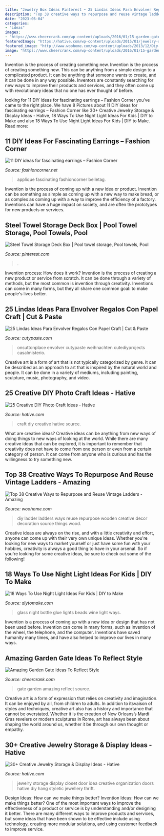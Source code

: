 ```yaml
---
title: "Jewelry Box Ideas Pinterest ~ 25 Lindas Ideas Para Envolver Regalos Con Papel Craft"
description: "Top 38 creative ways to repurpose and reuse vintage ladders"
date: "2023-05-04"
categories:
- "ideas"
images:
- "https://www.cheercrank.com/wp-content/uploads/2016/01/15-garden-gate.jpg"
featuredImage: "https://hative.com/wp-content/uploads/2015/01/jewelry-storage-display-ideas/31-old-closet-door-display-idea.jpg"
featured_image: "http://www.woohome.com/wp-content/uploads/2013/12/Diy-ways-to-reuse-an-old-ladder-29.jpg"
image: "https://www.cheercrank.com/wp-content/uploads/2016/01/15-garden-gate.jpg"
---
```



Invention is the process of creating something new.
Invention is the process of creating something new. This can be anything from a simple design to a complicated product. It can be anything that someone wants to create, and it can be done in any way possible. Inventors are constantly searching for new ways to improve their products and services, and they often come up with revolutionary ideas that no one has ever thought of before.

	

		
looking for 11 DIY ideas for fascinating earrings – Fashion Corner you've came to the right place. We have 8 Pictures about 11 DIY ideas for fascinating earrings – Fashion Corner like 30+ Creative Jewelry Storage &amp; Display Ideas - Hative, 18 Ways To Use Night Light Ideas For Kids | DIY to Make and also 18 Ways To Use Night Light Ideas For Kids | DIY to Make. Read more:
		
    
## 11 DIY Ideas For Fascinating Earrings – Fashion Corner

<img loading=lazy src="https://fashioncorner.net/wp-content/uploads/2015/06/5-11-DIY-ideas-for-fascinating-earrings-www.fashioncorner.net_.jpg" onerror="this.onerror=null;this.src='https://tse3.mm.bing.net/th?id=OIP.dKlxKV_ZkLAomkvGa0sJRQHaLL&amp;pid=15.1';" alt="11 DIY ideas for fascinating earrings – Fashion Corner">

_Source: fashioncorner.net_

>applique fascinating fashioncorner belletag. 

	

Invention is the process of coming up with a new idea or product. Invention can be something as simple as coming up with a new way to make bread, or as complex as coming up with a way to improve the efficiency of a factory. Inventions can have a huge impact on society, and are often the prototypes for new products or services.

    
## Steel Towel Storage Deck Box | Pool Towel Storage, Pool Towels, Pool

<img loading=lazy src="https://i.pinimg.com/736x/80/c4/c9/80c4c994b1609951b9c46205600c82fc--towel-storage-patio-storage.jpg" onerror="this.onerror=null;this.src='https://tse2.mm.bing.net/th?id=OIP.qajEig6uIrCXnHGv5oKcEgHaKm&amp;pid=15.1';" alt="Steel Towel Storage Deck Box | Pool towel storage, Pool towels, Pool">

_Source: pinterest.com_

>. 

	

Invention process: How does it work?
Invention is the process of creating a new product or service from scratch. It can be done through a variety of methods, but the most common is invention through creativity. Inventions can come in many forms, but they all share one common goal: to make people's lives better.

    
## 25 Lindas Ideas Para Envolver Regalos Con Papel Craft | Cut &amp; Paste

<img loading=lazy src="https://www.cutypaste.com/wp-content/uploads/2015/12/efe31129ef61a10e93cccc9b41504c2e.jpg" onerror="this.onerror=null;this.src='https://tse4.mm.bing.net/th?id=OIP.URXxInrojZPctngHF7wa6QHaLH&amp;pid=15.1';" alt="25 Lindas Ideas Para Envolver Regalos Con Papel Craft | Cut &amp; Paste">

_Source: cutypaste.com_

>onsuttonplace envolver cutypaste weihnachten cutediyprojects casalmisterio. 

	

Creative art is a form of art that is not typically categorized by genre. It can be described as an approach to art that is inspired by the natural world and people. It can be done in a variety of mediums, including painting, sculpture, music, photography, and video.

    
## 25 Creative DIY Photo Craft Ideas - Hative

<img loading=lazy src="https://hative.com/wp-content/uploads/2014/11/diy-photo-craft-ideas/23-diy-photo-craft-ideas.jpg" onerror="this.onerror=null;this.src='https://tse3.mm.bing.net/th?id=OIP.MgGUXorVUvA4fWyds88K4AHaOl&amp;pid=15.1';" alt="25 Creative DIY Photo Craft Ideas - Hative">

_Source: hative.com_

>craft diy creative hative source. 

	

What are creative ideas?
Creative ideas can be anything from new ways of doing things to new ways of looking at the world. While there are many creative ideas that can be explored, it is important to remember that creativity does not have to come from one person or even from a certain category of person. It can come from anyone who is curious and has the willingness to try something new.

    
## Top 38 Creative Ways To Repurpose And Reuse Vintage Ladders - Amazing

<img loading=lazy src="http://www.woohome.com/wp-content/uploads/2013/12/Diy-ways-to-reuse-an-old-ladder-29.jpg" onerror="this.onerror=null;this.src='https://tse4.mm.bing.net/th?id=OIP.R-OkMyO18Zikqe1CRxMSXAHaLM&amp;pid=15.1';" alt="Top 38 Creative Ways to Repurpose and Reuse Vintage Ladders - Amazing">

_Source: woohome.com_

>diy ladder ladders ways reuse repurpose wooden creative decor decoration source things wood. 

	

Creative ideas are always on the rise, and with a little creativity and effort, anyone can come up with their very own unique ideas. Whether you're looking for new ways to market yourself or just have some fun with your hobbies, creativity is always a good thing to have in your arsenal. So if you're looking for some creative ideas, be sure to check out some of the following!

    
## 18 Ways To Use Night Light Ideas For Kids | DIY To Make

<img loading=lazy src="http://www.diytomake.com/wp-content/uploads/2017/02/Glue-Glass-Beads-Wine-Bottle-Night-Lights.jpg" onerror="this.onerror=null;this.src='https://tse3.mm.bing.net/th?id=OIP.r6W9E9DQdReMhm_wpFilxwHaJ4&amp;pid=15.1';" alt="18 Ways To Use Night Light Ideas For Kids | DIY to Make">

_Source: diytomake.com_

>glass night bottle glue lights beads wine light ways. 

	

Invention is a process of coming up with a new idea or design that has not been used before. Invention can come in many forms, such as invention of the wheel, the telephone, and the computer. Inventions have saved humanity many times, and have also helped to improve our lives in many ways.

    
## Amazing Garden Gate Ideas To Reflect Style

<img loading=lazy src="https://www.cheercrank.com/wp-content/uploads/2016/01/15-garden-gate.jpg" onerror="this.onerror=null;this.src='https://tse2.mm.bing.net/th?id=OIP.RxtNYYR6HpMpiwSufTuLJwHaLH&amp;pid=15.1';" alt="Amazing Garden Gate Ideas To Reflect Style">

_Source: cheercrank.com_

>gate garden amazing reflect source. 

	

Creative art is a form of expression that relies on creativity and imagination. It can be enjoyed by all, from children to adults. In addition to itsvaison of styles and techniques, creative art also has a history and importance that cannot be overstated. Whether it is the creation of New Orleans’s Mardi Gras revelers or modern sculptures in Rome, art has always been about shaping the world around us, whether it be through our own thought or empathy.

    
## 30+ Creative Jewelry Storage &amp; Display Ideas - Hative

<img loading=lazy src="https://hative.com/wp-content/uploads/2015/01/jewelry-storage-display-ideas/31-old-closet-door-display-idea.jpg" onerror="this.onerror=null;this.src='https://tse3.mm.bing.net/th?id=OIP.WDmjR3YVnfWx-6geBf_6-wHaJ4&amp;pid=15.1';" alt="30+ Creative Jewelry Storage &amp; Display Ideas - Hative">

_Source: hative.com_

>jewelry storage display closet door idea creative organization doors hative diy hang styletic jewellery thrift. 

	

Design Ideas: How can we make things better?
Invention Ideas: How can we make things better?
One of the most important ways to improve the effectiveness of a product or service is by understanding and/or designing it better. There are many different ways to improve products and services, but some ideas that have been shown to be effective include using technology, creating more modular solutions, and using customer feedback to improve service.

